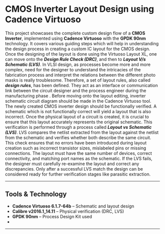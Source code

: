 # CMOS Inverter Layout Design using Cadence Virtuoso

This project showcases the complete custom design flow of a **CMOS Inverter**, implemented using **Cadence Virtuoso** with the **GPDK 90nm** technology. It covers various guiding steps which will help in understanding the design process in creating a custom IC layout for the CMOS design. Once the designing of the layout is done using the Virtuoso Layout XL, one can move onto the ***Design Rule Check (DRC)***,  and then to ***Layout V/s Schematic (LVS)***. 
In VLSI design, as processes become more and more complex, need for the designer to understand the intricacies of the fabrication process and interpret the relations between the different photo masks is really troublesome. Therefore, a set of layout rules, also called ***design rules***, has been defined. They act as an interface or communication link between the circuit designer and the process engineer during the
manufacturing phase . Before moving onto the layout editing, inverter schematic circuit diagram should be made in the Cadence Virtuoso tool. The newly created CMOS inverter design  should be functionally verified. A schematic which is not functionally correct will yield a layout that is also  incorrect. 
 Once the physical layout of a circuit is created, it is crucial to ensure that this layout accurately represents the original schematic. This verification is performed through a process called ***Layout vs Schematic (LVS)***. LVS compares the netlist extracted from the layout against the netlist from the schematic and verifies whether both describe the same circuit. This check ensures that no errors have been introduced during layout creation such as incorrect transistor sizes,  mislabeled pins or missing connections. The layout must have the same number of devices, correct connectivity, and matching port names as the schematic. If the LVS fails, the designer must carefully re-examine the layout and correct any discrepancies. Only after a successful LVS match the design can be considered ready for further verification stages like parasitic extraction.



---

##  Tools & Technology

- **Cadence Virtuoso 6.1.7-64b** – Schematic and layout design  
- **Calibre v2016.1_14.11** – Physical verification (DRC, LVS)  
- **GPDK 90nm** – Process Design Kit used
- 
---

